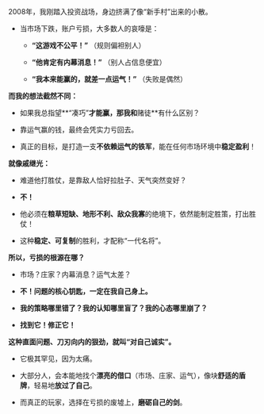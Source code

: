 
2008年，我刚踏入投资战场，身边挤满了像“新手村”出来的小散。

- 当市场下跌，账户亏损，大多数人的哀嚎是：
    
    - **“这游戏不公平！”** （规则偏袒别人）
        
    - **“他肯定有内幕消息！”** （别人占信息便宜）
        
    - **“我本来能赢的，就差一点运气！”** （失败是偶然）
        

**而我的想法截然不同：**

- 如果我总指望**“凑巧”**才能赢，那我和**赌徒**有什么区别？
    
- 靠运气赢的钱，最终会凭实力亏回去。
    
- 真正的目标，是打造一支**不依赖运气的铁军**，能在任何市场环境中**稳定盈利**！
    

**就像戚继光：**

- 难道他打胜仗，是靠敌人恰好拉肚子、天气突然变好？
    
- **不！**
    
- 他必须在**粮草短缺、地形不利、敌众我寡**的绝境下，依然能制定胜策，打出胜仗！
    
- 这种**稳定、可复制**的胜利，才配称“一代名将”。
    

**所以，亏损的根源在哪？**

- 市场？庄家？内幕消息？运气太差？
    
- **不！问题的核心钥匙，一定在我自己身上。**
    
- **我的策略哪里错了？我的认知哪里盲了？我的心态哪里崩了？**
    
- **找到它！修正它！**
    

**这种直面问题、刀刃向内的狠劲，就叫“对自己诚实”。**

- 它极其罕见，因为太痛。
    
- 大部分人，会本能地找个**漂亮的借口**（市场、庄家、运气），像块**舒适的盾牌**，轻易地**放过了自己**。
    
- 而真正的玩家，选择在亏损的废墟上，**磨砺自己的剑**。